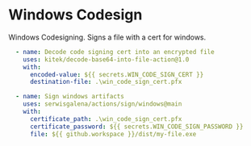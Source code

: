 # Windows Codesign

Windows Codesigning. Signs a file with a cert for windows.

```yaml
  - name: Decode code signing cert into an encrypted file
    uses: kitek/decode-base64-into-file-action@1.0
    with:
      encoded-value: ${{ secrets.WIN_CODE_SIGN_CERT }}
      destination-file: .\win_code_sign_cert.pfx

  - name: Sign windows artifacts
    uses: serwisgalena/actions/sign/windows@main
    with:
      certificate_path: .\win_code_sign_cert.pfx
      certificate_password: ${{ secrets.WIN_CODE_SIGN_PASSWORD }}
      file: ${{ github.workspace }}/dist/my-file.exe
```
